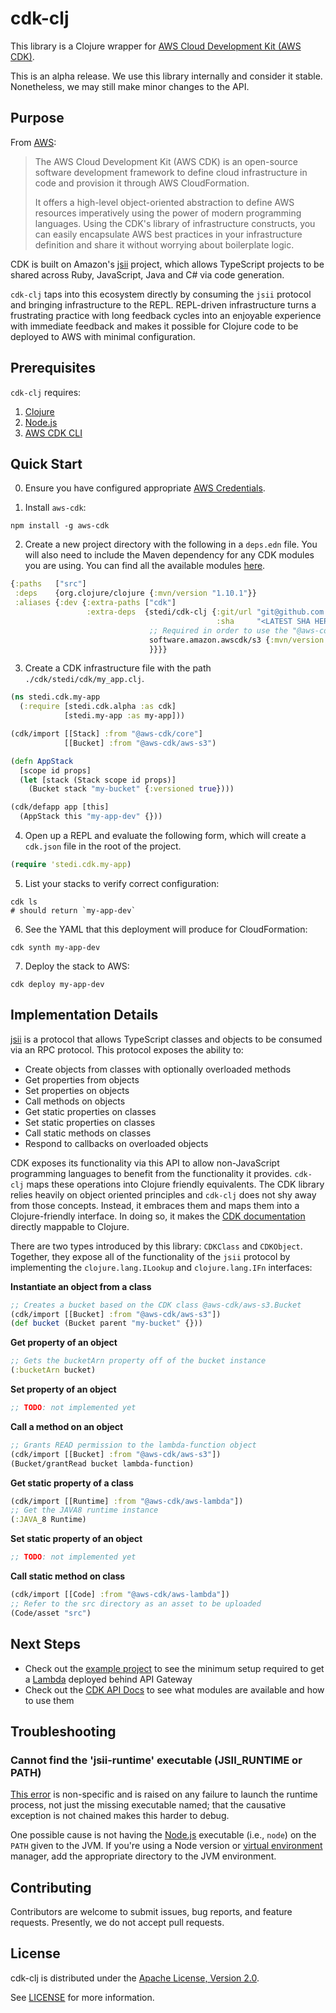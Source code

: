 # cdk-clj

This library is a Clojure wrapper for [AWS Cloud Development Kit (AWS CDK)][1].

This is an alpha release. We use this library internally and consider it
stable. Nonetheless, we may still make minor changes to the API.

## Purpose

From [AWS][1]:

>The AWS Cloud Development Kit (AWS CDK) is an open-source software development
>framework to define cloud infrastructure in code and provision it through AWS
>CloudFormation.
>
>It offers a high-level object-oriented abstraction to define AWS resources
>imperatively using the power of modern programming languages. Using the CDK's
>library of infrastructure constructs, you can easily encapsulate AWS best
>practices in your infrastructure definition and share it without worrying about
>boilerplate logic.

CDK is built on Amazon's [jsii][2] project, which allows TypeScript projects to
be shared across Ruby, JavaScript, Java and C# via code generation.

`cdk-clj` taps into this ecosystem directly by consuming the `jsii` protocol and
bringing infrastructure to the REPL. REPL-driven infrastructure turns a
frustrating practice with long feedback cycles into an enjoyable experience with
immediate feedback and makes it possible for Clojure code to be deployed to AWS
with minimal configuration.

## Prerequisites

`cdk-clj` requires:

1. [Clojure][clojure]
1. [Node.js][node-js]
1. [AWS CDK CLI][cdk-cli]

## Quick Start

0. Ensure you have configured appropriate [AWS Credentials][aws-creds].

1. Install `aws-cdk`:

``` shell
npm install -g aws-cdk
```

2. Create a new project directory with the following in a `deps.edn`
   file. You will also need to include the Maven dependency for any
   CDK modules you are using. You can find all the available modules
   [here][maven-deps].

``` clojure
{:paths   ["src"]
 :deps    {org.clojure/clojure {:mvn/version "1.10.1"}}
 :aliases {:dev {:extra-paths ["cdk"]
                 :extra-deps  {stedi/cdk-clj {:git/url "git@github.com:StediInc/cdk-clj.git"
                                              :sha     "<LATEST SHA HERE>"}
                               ;; Required in order to use the "@aws-cdk/aws-s3" module below
                               software.amazon.awscdk/s3 {:mvn/version "1.12.0.DEVPREVIEW"}
                               }}}}
```

3. Create a CDK infrastructure file with the path `./cdk/stedi/cdk/my_app.clj`.

``` clojure
(ns stedi.cdk.my-app
  (:require [stedi.cdk.alpha :as cdk]
            [stedi.my-app :as my-app]))

(cdk/import [[Stack] :from "@aws-cdk/core"]
            [[Bucket] :from "@aws-cdk/aws-s3")

(defn AppStack
  [scope id props]
  (let [stack (Stack scope id props)]
    (Bucket stack "my-bucket" {:versioned true})))

(cdk/defapp app [this]
  (AppStack this "my-app-dev" {}))
```

4. Open up a REPL and evaluate the following form, which will create a
   `cdk.json` file in the root of the project.

``` clojure
(require 'stedi.cdk.my-app)
```

5. List your stacks to verify correct configuration:

``` shell
cdk ls
# should return `my-app-dev`
```

6. See the YAML that this deployment will produce for CloudFormation:

```
cdk synth my-app-dev
```

7. Deploy the stack to AWS:

```
cdk deploy my-app-dev
```

## Implementation Details

[jsii][2] is a protocol that allows TypeScript classes and objects to be
consumed via an RPC protocol. This protocol exposes the ability to:

- Create objects from classes with optionally overloaded methods
- Get properties from objects
- Set properties on objects
- Call methods on objects
- Get static properties on classes
- Set static properties on classes
- Call static methods on classes
- Respond to callbacks on overloaded objects

CDK exposes its functionality via this API to allow non-JavaScript programming
languages to benefit from the functionality it provides.
`cdk-clj` maps these operations into Clojure friendly equivalents. The CDK library
relies heavily on object oriented principles and `cdk-clj` does not shy away from
those concepts. Instead, it embraces them and maps them into a Clojure-friendly
interface. In doing so, it makes the [CDK documentation][3] directly mappable to
Clojure.

There are two types introduced by this library: `CDKClass` and
`CDKObject`. Together, they expose all of the functionality of the `jsii`
protocol by implementing the `clojure.lang.ILookup` and `clojure.lang.IFn`
interfaces:

**Instantiate an object from a class**

``` clojure
;; Creates a bucket based on the CDK class @aws-cdk/aws-s3.Bucket
(cdk/import [[Bucket] :from "@aws-cdk/aws-s3"])
(def bucket (Bucket parent "my-bucket" {}))
```

**Get property of an object**
``` clojure
;; Gets the bucketArn property off of the bucket instance
(:bucketArn bucket)
```

**Set property of an object**
``` clojure
;; TODO: not implemented yet
```

**Call a method on an object**
``` clojure
;; Grants READ permission to the lambda-function object
(cdk/import [[Bucket] :from "@aws-cdk/aws-s3"])
(Bucket/grantRead bucket lambda-function)
```

**Get static property of a class**
``` clojure
(cdk/import [[Runtime] :from "@aws-cdk/aws-lambda"])
;; Get the JAVA8 runtime instance
(:JAVA_8 Runtime)
```

**Set static property of an object**
``` clojure
;; TODO: not implemented yet
```

**Call static method on class**
``` clojure
(cdk/import [[Code] :from "@aws-cdk/aws-lambda"])
;; Refer to the src directory as an asset to be uploaded
(Code/asset "src")
```

## Next Steps

* Check out the [example project][4] to see the minimum setup required to get a
  [Lambda][stedilambda] deployed behind API Gateway
* Check out the [CDK API Docs][5] to see what modules are available and how to
  use them

## Troubleshooting

### Cannot find the 'jsii-runtime' executable (JSII_RUNTIME or PATH)

[This error][jsii-404] is non-specific and is raised on any failure to launch
the runtime process, not just the missing executable named; that the causative
exception is not chained makes this harder to debug.

One possible cause is not having the [Node.js][node-js] executable (i.e.,
`node`) on the `PATH` given to the JVM. If you're using a Node version or
[virtual environment][nodeenv] manager, add the appropriate directory to the JVM
environment.

## Contributing

Contributors are welcome to submit issues, bug reports, and feature
requests. Presently, we do not accept pull requests.

## License

cdk-clj is distributed under the [Apache License, Version 2.0][apache-2].

See [LICENSE](LICENSE) for more information.

[1]: https://github.com/aws/aws-cdk#aws-cloud-development-kit-aws-cdk
[2]: https://github.com/aws/jsii
[3]: https://docs.aws.amazon.com/cdk/api/latest/
[4]: https://github.com/StediInc/cdk-clj/tree/master/example-app
[5]: https://docs.aws.amazon.com/cdk/api/latest/docs/aws-construct-library.html

[apache-2]: https://www.apache.org/licenses/LICENSE-2.0
[aws-creds]: https://docs.aws.amazon.com/sdk-for-java/v1/developer-guide/credentials.html
[cdk-cli]: https://docs.aws.amazon.com/cdk/latest/guide/tools.html
[clojure]: https://clojure.org/guides/getting_started
[jsii-404]: https://github.com/aws/jsii/blob/850f42bea4218f2563d221aff28926da16692f62/packages/jsii-java-runtime/project/src/main/java/software/amazon/jsii/JsiiRuntime.java#L220
[node-js]: https://nodejs.org/en/
[nodeenv]: https://github.com/ekalinin/nodeenv
[stedilambda]: https://github.com/StediInc/lambda
[maven-deps]: https://search.maven.org/search?q=software.amazon.awscdk
